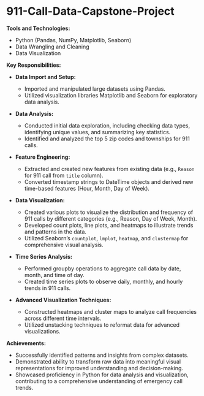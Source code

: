 # 911-Call-Data-Capstone-Project

**Tools and Technologies:**
- Python (Pandas, NumPy, Matplotlib, Seaborn)
- Data Wrangling and Cleaning
- Data Visualization

**Key Responsibilities:**
- **Data Import and Setup:**
  - Imported and manipulated large datasets using Pandas.
  - Utilized visualization libraries Matplotlib and Seaborn for exploratory data analysis.
  
- **Data Analysis:**
  - Conducted initial data exploration, including checking data types, identifying unique values, and summarizing key statistics.
  - Identified and analyzed the top 5 zip codes and townships for 911 calls.

- **Feature Engineering:**
  - Extracted and created new features from existing data (e.g., `Reason` for 911 call from `title` column).
  - Converted timestamp strings to DateTime objects and derived new time-based features (Hour, Month, Day of Week).

- **Data Visualization:**
  - Created various plots to visualize the distribution and frequency of 911 calls by different categories (e.g., Reason, Day of Week, Month).
  - Developed count plots, line plots, and heatmaps to illustrate trends and patterns in the data.
  - Utilized Seaborn’s `countplot`, `lmplot`, `heatmap`, and `clustermap` for comprehensive visual analysis.

- **Time Series Analysis:**
  - Performed groupby operations to aggregate call data by date, month, and time of day.
  - Created time series plots to observe daily, monthly, and hourly trends in 911 calls.
  
- **Advanced Visualization Techniques:**
  - Constructed heatmaps and cluster maps to analyze call frequencies across different time intervals.
  - Utilized unstacking techniques to reformat data for advanced visualizations.

**Achievements:**
- Successfully identified patterns and insights from complex datasets.
- Demonstrated ability to transform raw data into meaningful visual representations for improved understanding and decision-making.
- Showcased proficiency in Python for data analysis and visualization, contributing to a comprehensive understanding of emergency call trends.
